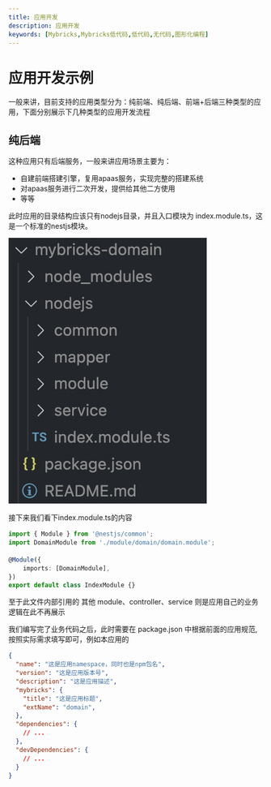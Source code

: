 ```yaml
---
title: 应用开发
description: 应用开发
keywords: [Mybricks,Mybricks低代码,低代码,无代码,图形化编程]
---
```


# 应用开发示例
一般来讲，目前支持的应用类型分为：纯前端、纯后端、前端+后端三种类型的应用，下面分别展示下几种类型的应用开发流程

## 纯后端
这种应用只有后端服务，一般来讲应用场景主要为：
- 自建前端搭建引擎，复用apaas服务，实现完整的搭建系统
- 对apaas服务进行二次开发，提供给其他二方使用
- 等等

此时应用的目录结构应该只有nodejs目录，并且入口模块为 index.module.ts，这是一个标准的nestjs模块。

![](./app-be-folder.png)

接下来我们看下index.module.ts的内容

```ts
import { Module } from '@nestjs/common';
import DomainModule from './module/domain/domain.module';

@Module({
	imports: [DomainModule],
})
export default class IndexModule {}
```

至于此文件内部引用的 其他 module、controller、service 则是应用自己的业务逻辑在此不再展示

我们编写完了业务代码之后，此时需要在 package.json 中根据前面的应用规范,按照实际需求填写即可，例如本应用的

```json
{
  "name": "这是应用namespace，同时也是npm包名",
  "version": "这是应用版本号",
  "description": "这是应用描述",
  "mybricks": {
    "title": "这是应用标题",
    "extName": "domain",
  },
  "dependencies": {
    // ...
  },
  "devDependencies": {
    // ...
  }
}


```

